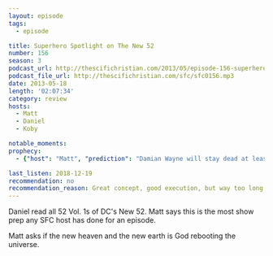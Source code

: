 ```yaml
---
layout: episode
tags:
  - episode

title: Superhero Spotlight on The New 52
number: 156
season: 3
podcast_url: http://thescifichristian.com/2013/05/episode-156-superhero-spotlight-on-the-new-52/
podcast_file_url: http://thescifichristian.com/sfc/sfc0156.mp3
date: 2013-05-18
length: '02:07:34'
category: review
hosts:
  - Matt
  - Daniel
  - Koby

notable_moments:
prophecy: 
  - {"host": "Matt", "prediction": "Damian Wayne will stay dead at least 5 years", "veracity": false, "comments": "He was resurrected less than 2 years later"}

last_listen: 2018-12-19
recommendation: no
recommendation_reason: Great concept, good execution, but way too long.
---
```

Daniel read all 52 Vol. 1s of DC's New 52. Matt says this is the most show prep any SFC host has done for an episode.

Matt asks if the new heaven and the new earth is God rebooting the universe. 
